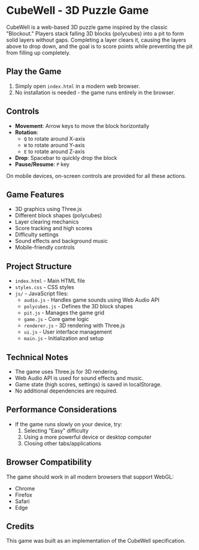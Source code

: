 # CubeWell - 3D Puzzle Game

CubeWell is a web-based 3D puzzle game inspired by the classic "Blockout." Players stack falling 3D blocks (polycubes) into a pit to form solid layers without gaps. Completing a layer clears it, causing the layers above to drop down, and the goal is to score points while preventing the pit from filling up completely.

## Play the Game

1. Simply open `index.html` in a modern web browser.
2. No installation is needed - the game runs entirely in the browser.

## Controls

- **Movement**: Arrow keys to move the block horizontally
- **Rotation**: 
  - `Q` to rotate around X-axis
  - `W` to rotate around Y-axis
  - `E` to rotate around Z-axis
- **Drop**: Spacebar to quickly drop the block
- **Pause/Resume**: `P` key

On mobile devices, on-screen controls are provided for all these actions.

## Game Features

- 3D graphics using Three.js
- Different block shapes (polycubes)
- Layer clearing mechanics
- Score tracking and high scores
- Difficulty settings
- Sound effects and background music
- Mobile-friendly controls

## Project Structure

- `index.html` - Main HTML file
- `styles.css` - CSS styles
- `js/` - JavaScript files:
  - `audio.js` - Handles game sounds using Web Audio API
  - `polycubes.js` - Defines the 3D block shapes
  - `pit.js` - Manages the game grid
  - `game.js` - Core game logic
  - `renderer.js` - 3D rendering with Three.js
  - `ui.js` - User interface management
  - `main.js` - Initialization and setup

## Technical Notes

- The game uses Three.js for 3D rendering.
- Web Audio API is used for sound effects and music.
- Game state (high scores, settings) is saved in localStorage.
- No additional dependencies are required.

## Performance Considerations

- If the game runs slowly on your device, try:
  1. Selecting "Easy" difficulty
  2. Using a more powerful device or desktop computer
  3. Closing other tabs/applications

## Browser Compatibility

The game should work in all modern browsers that support WebGL:
- Chrome
- Firefox
- Safari
- Edge

## Credits

This game was built as an implementation of the CubeWell specification. 